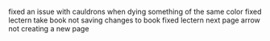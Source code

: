 fixed an issue with cauldrons when dying something of the same color
fixed lectern take book not saving changes to book
fixed lectern next page arrow not creating a new page